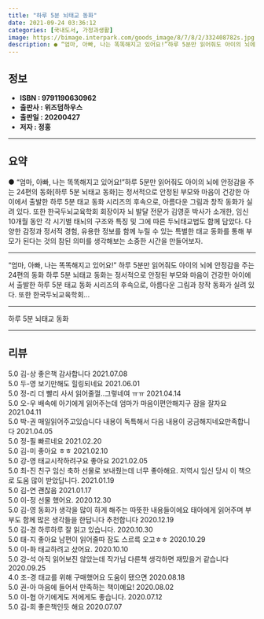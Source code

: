 ```yaml
---
title: "하루 5분 뇌태교 동화"
date: 2021-09-24 03:36:12
categories: [국내도서, 가정과생활]
image: https://bimage.interpark.com/goods_image/8/7/8/2/332408782s.jpg
description: ● “엄마, 아빠, 나는 똑똑해지고 있어요!”하루 5분만 읽어줘도 아이의 뇌에 안정감을 주는 24편의 동화[하루 5분 뇌태교 동화]는 정서적으로 안정된 부모와 마음이 건강한 아이에서 출발한 하루 5분 태교 동화 시리즈의 후속으로, 아름다운 그림과 창작 동화가 실려 있다. 또한 한국두뇌
---
```


## **정보**

- **ISBN : 9791190630962**
- **출판사 : 위즈덤하우스**
- **출판일 : 20200427**
- **저자 : 정홍**

------



## **요약**

●  “엄마, 아빠, 나는 똑똑해지고 있어요!”하루 5분만 읽어줘도 아이의 뇌에 안정감을 주는 24편의 동화[하루 5분 뇌태교 동화]는 정서적으로 안정된 부모와 마음이 건강한 아이에서 출발한 하루 5분 태교 동화 시리즈의 후속으로, 아름다운 그림과 창작 동화가 실려 있다. 또한 한국두뇌교육학회 회장이자 뇌 발달 전문가 김영훈 박사가 소개한, 임신 10개월 동안 각 시기별 태뇌의 구조와 특징 및 그에 따른 두뇌태교법도 함께 담았다. 다양한 감정과 정서적 경험, 유용한 정보를 함께 누릴 수 있는 특별한 태교 동화를 통해 부모가 된다는 것의 참된 의미를 생각해보는 소중한 시간을 만들어보자.

------

“엄마, 아빠, 나는 똑똑해지고 있어요!”
하루 5분만 읽어줘도 아이의 뇌에 안정감을 주는 24편의 동화
하루 5분 뇌태교 동화는 정서적으로 안정된 부모와 마음이 건강한 아이에서 출발한 하루 5분 태교 동화 시리즈의 후속으로, 아름다운 그림과 창작 동화가 실려 있다. 또한 한국두뇌교육학회... 

------


하루 5분 뇌태교 동화 

------


## **리뷰** 

5.0 김-상 좋은책 감사합니다 2021.07.08 <br/>5.0 두-영 보기만해도 힐링되네요 2021.06.01 <br/>5.0 정-리 더 빨리 사서 읽어줄껄..그렇네여 ㅠㅠ 2021.04.14 <br/>5.0 오-우 배속에 아기에게 읽어주는데 엄마가 마음이편안해지구 잠을 잘자요 2021.04.11 <br/>5.0 박-권 매일읽어주고있습니다 내용이 독특해서 다음 내용이 궁금해지네요만족합니다 2021.04.05 <br/>5.0 정-필 빠르네요 2021.02.20 <br/>5.0 김-미 좋아요 ㅎㅎ 2021.02.10 <br/>5.0 강-영 태교시작하려구요 좋아요 2021.02.05 <br/>5.0 최-진 친구 임신 축하 선물로 보내줬는데 너무 좋아해요. 저역시 임신 당시 이 책으로 도움 많이 받았답니다.  2021.01.19 <br/>5.0 김-연 괜찮음 2021.01.17 <br/>5.0 이-정 선물 했어요. 2020.12.30 <br/>5.0 김-영 동화가 생각을 많이 하게 해주는 따뜻한 내용들이에요
태아에게 읽어주며 부부도 함께 많은 생각들을 한답니다
추천합니다 2020.12.19 <br/>5.0 김-경 하루하루 잘 읽고 있습니다. 2020.10.30 <br/>5.0 태-지 좋아요 남편이 읽어줄따 잠도 스르륵 오고ㅎㅎ  2020.10.29 <br/>5.0 이-화 태교하려고 샀어요. 2020.10.10 <br/>5.0 강-석 아직 읽어보진 않았는데 작가님 다른책 생각하면 재밌을거 같습니다 2020.09.25 <br/>4.0 조-경 태교를 위해 구매했어요 도움이 됐으면 2020.08.18 <br/>5.0 권-아 마음에 들어서 만족하는 책이예요! 2020.08.02 <br/>5.0 이-협 아기에게도 저에게도 좋습니다. 2020.07.12 <br/>5.0 김-희 좋은책인듯 해요 2020.07.07 <br/>